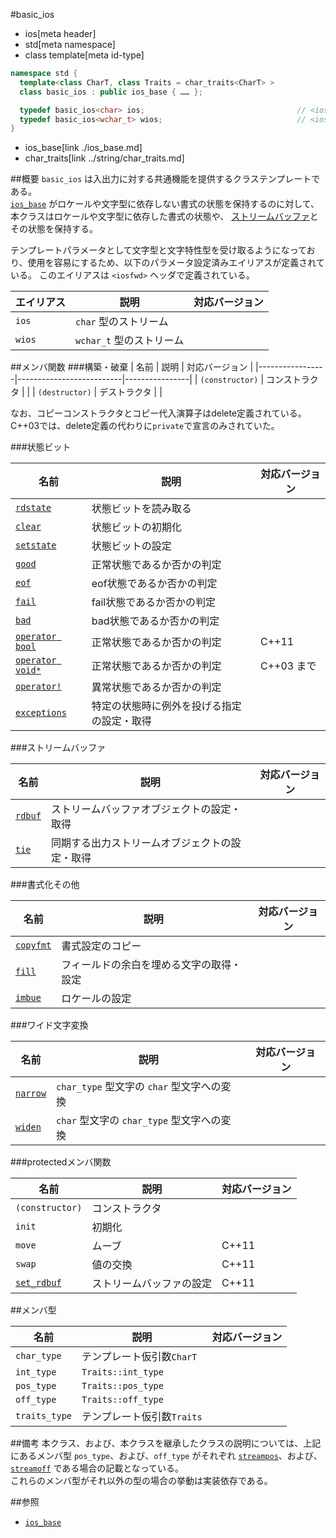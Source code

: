 #basic_ios
* ios[meta header]
* std[meta namespace]
* class template[meta id-type]

```cpp
namespace std {
  template<class CharT, class Traits = char_traits<CharT> >
  class basic_ios : public ios_base { …… };

  typedef basic_ios<char> ios;                                  // <iosfwd> で定義
  typedef basic_ios<wchar_t> wios;                              // <iosfwd> で定義
}
```
* ios_base[link ./ios_base.md]
* char_traits[link ../string/char_traits.md]

##概要
`basic_ios` は入出力に対する共通機能を提供するクラステンプレートである。  
[`ios_base`](ios_base.md) がロケールや文字型に依存しない書式の状態を保持するのに対して、本クラスはロケールや文字型に依存した書式の状態や、 [ストリームバッファ](../streambuf/basic_streambuf.md)とその状態を保持する。

テンプレートパラメータとして文字型と文字特性型を受け取るようになっており、使用を容易にするため、以下のパラメータ設定済みエイリアスが定義されている。
このエイリアスは `<iosfwd>` ヘッダで定義されている。

| エイリアス  | 説明                     | 対応バージョン |
|-------------|--------------------------|----------------|
| `ios`       | `char` 型のストリーム    |                |
| `wios`      | `wchar_t` 型のストリーム |                |

##メンバ関数
###構築・破棄
| 名前            | 説明                     | 対応バージョン |
|-----------------|--------------------------|----------------|
| `(constructor)` | コンストラクタ           |                |
| `(destructor)`  | デストラクタ             |                |

なお、コピーコンストラクタとコピー代入演算子はdelete定義されている。
C++03では、delete定義の代わりに`private`で宣言のみされていた。

###状態ビット

| 名前                                        | 説明                                       | 対応バージョン |
|---------------------------------------------|--------------------------------------------|----------------|
| [`rdstate`](basic_ios/rdstate.md)           | 状態ビットを読み取る                       |                |
| [`clear`](basic_ios/clear.md)               | 状態ビットの初期化                         |                |
| [`setstate`](basic_ios/setstate.md)         | 状態ビットの設定                           |                |
| [`good`](basic_ios/good.md)                 | 正常状態であるか否かの判定                 |                |
| [`eof`](basic_ios/eof.md)                   | eof状態であるか否かの判定                  |                |
| [`fail`](basic_ios/fail.md)                 | fail状態であるか否かの判定                 |                |
| [`bad`](basic_ios/bad.md)                   | bad状態であるか否かの判定                  |                |
| [`operator bool`](basic_ios/op_bool.md)     | 正常状態であるか否かの判定                 | C++11          |
| [`operator void*`](basic_ios/op_voidptr.md) | 正常状態であるか否かの判定                 | C++03 まで     |
| [`operator!`](basic_ios/op_not.md)          | 異常状態であるか否かの判定                 |                |
| [`exceptions`](basic_ios/exceptions.md)     | 特定の状態時に例外を投げる指定の設定・取得 |                |

###ストリームバッファ

| 名前                          | 説明                                           | 対応バージョン |
|-------------------------------|------------------------------------------------|----------------|
| [`rdbuf`](basic_ios/rdbuf.md) | ストリームバッファオブジェクトの設定・取得     |                |
| [`tie`](basic_ios/tie.md)     | 同期する出力ストリームオブジェクトの設定・取得 |                |

###書式化その他

| 名前                              | 説明                                     | 対応バージョン |
|-----------------------------------|------------------------------------------|----------------|
| [`copyfmt`](basic_ios/copyfmt.md) | 書式設定のコピー                         |                |
| [`fill`](basic_ios/fill.md)       | フィールドの余白を埋める文字の取得・設定 |                |
| [`imbue`](basic_ios/imbue.md)     | ロケールの設定                           |                |

###ワイド文字変換

| 名前                            | 説明                                       | 対応バージョン |
|---------------------------------|--------------------------------------------|----------------|
| [`narrow`](basic_ios/narrow.md) | `char_type` 型文字の `char` 型文字への変換 |                |
| [`widen`](basic_ios/widen.md)   | `char` 型文字の `char_type` 型文字への変換 |                |

###protectedメンバ関数

| 名前            | 説明                     | 対応バージョン |
|-----------------|--------------------------|----------------|
| `(constructor)` | コンストラクタ           |                |
| `init`          | 初期化                   |                |
| `move`          | ムーブ                   | C++11          |
| `swap`          | 値の交換                 | C++11          |
| [`set_rdbuf`](basic_ios/set_rdbuf.md)     | ストリームバッファの設定 | C++11          |

##メンバ型

| 名前          | 説明                       | 対応バージョン |
|---------------|----------------------------|----------------|
| `char_type`   | テンプレート仮引数`CharT`  |                |
| `int_type`    | `Traits::int_type`         |                |
| `pos_type`    | `Traits::pos_type`         |                |
| `off_type`    | `Traits::off_type`         |                |
| `traits_type` | テンプレート仮引数`Traits` |                |


##備考
本クラス、および、本クラスを継承したクラスの説明については、上記にあるメンバ型 `pos_type`、および、`off_type` がそれぞれ [`streampos`](../iosfwd/type-streampos.md.nolink)、および、[`streamoff`](type-streamoff.md) である場合の記載となっている。  
これらのメンバ型がそれ以外の型の場合の挙動は実装依存である。

##参照
- [`ios_base`](./ios_base.md)
